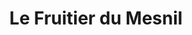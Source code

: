 ---
title: "Le Fruitier du Mesnil"
url: /le-mesnil-sous-jumieges/le-fruitier-du-mesnil/
shop: Hofladen
---